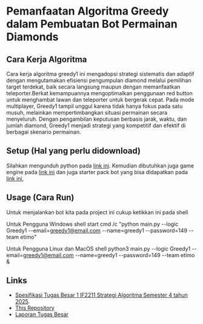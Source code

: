 # Pemanfaatan Algoritma Greedy dalam Pembuatan Bot Permainan Diamonds
## Cara Kerja Algoritma
Cara kerja algoritma greedy1 ini mengadopsi strategi sistematis dan adaptif dengan mengutamakan efisiensi pengumpulan diamond melalui pemilihan target terdekat, baik secara langsung maupun dengan memanfaatkan teleporter.Berkat kemampuannya mengoptimalkan penggunaan red button untuk menghambat lawan dan teleporter untuk bergerak cepat. Pada mode multiplayer, Greedy1 tampil unggul karena tidak hanya fokus pada satu musuh, melainkan mempertimbangkan situasi permainan secara menyeluruh. Dengan pengambilan keputusan berbasis jarak, waktu, dan jumlah diamond, Greedy1 menjadi strategi yang kompetitif dan efektif di berbagai skenario permainan.

## Setup (Hal yang perlu didownload)

Silahkan mengunduh python pada [link ini](https://www.python.org/downloads/). Kemudian dibutuhkan juga game engine pada [link ini](https://github.com/haziqam/tubes1-IF2211-game-engine/releases/tag/v1.1.0) dan juga starter pack bot yang bisa didapatkan pada [link ini](https://github.com/haziqam/tubes1-IF2211-bot-starter-pack/releases/tag/v1.0.1), 

## Usage (Cara Run)

Untuk menjalankan bot kita pada project ini cukup ketikkan ini pada shell

Untuk Pengguna Windows
shell
start cmd /c "python main.py --logic Greedy1 --email=greedy1@email.com --name=greedy1 --password=149 --team etimo"


Untuk Pengguna Linux dan MacOS
shell
python3 main.py --logic Greedy1 --email=greedy1@email.com --name=greedy1 --password=149 --team etimo &


## Links
- [Spesifikasi Tugas Besar 1 IF2211 Strategi Algoritma Semester 4 tahun 2025](https://docs.google.com/document/d/13cbmMVXviyu8eKQ6heqgDzt4JNNMeAZO/edit).
- [This Repository](https://github.com/16-172-Atika-Adelia/Tubes1_PiwPiw)
- [Laporan Tugas Besar](https://docs.google.com/document/d/1ec-niugHqByDcoTNUn-lEtTWevD6_lkJqNaLj-Ks3SM/edit?usp=sharing)
